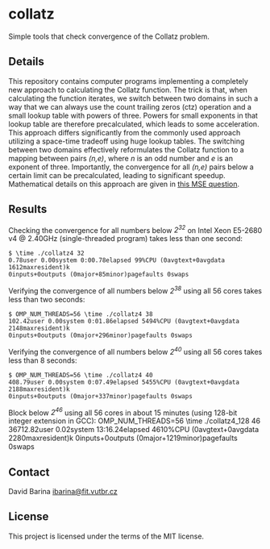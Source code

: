 # collatz
Simple tools that check convergence of the Collatz problem.

## Details

This repository contains computer programs implementing a completely new approach to calculating the Collatz function.
The trick is that, when calculating the function iterates, we switch between two domains in such a way that we can always use the count trailing zeros (ctz) operation and a small lookup table with powers of three.
Powers for small exponents in that lookup table are therefore precalculated, which leads to some acceleration.
This approach differs significantly from the commonly used approach utilizing a space-time tradeoff using huge lookup tables.
The switching between two domains effectively reformulates the Collatz function to a mapping between pairs *(n,e)*, where *n* is an odd number and *e* is an exponent of three.
Importantly, the convergence for all *(n,e)* pairs below a certain limit can be precalculated, leading to significant speedup.
Mathematical details on this approach are given in [this MSE question](https://math.stackexchange.com/questions/3311547/alternative-formulation-of-the-collatz-problem).

## Results

Checking the convergence for all numbers below *2<sup>32</sup>* on Intel Xeon E5-2680 v4 @ 2.40GHz (single-threaded program) takes less than one second:

    $ \time ./collatz4 32
    0.78user 0.00system 0:00.78elapsed 99%CPU (0avgtext+0avgdata 1612maxresident)k
    0inputs+0outputs (0major+85minor)pagefaults 0swaps

Verifying the convergence of all numbers below *2<sup>38</sup>* using all 56 cores takes less than two seconds:

    $ OMP_NUM_THREADS=56 \time ./collatz4 38
    102.42user 0.00system 0:01.86elapsed 5494%CPU (0avgtext+0avgdata 2148maxresident)k
    0inputs+0outputs (0major+296minor)pagefaults 0swaps

Verifying the convergence of all numbers below *2<sup>40</sup>* using all 56 cores takes less than 8 seconds:

    $ OMP_NUM_THREADS=56 \time ./collatz4 40
    408.79user 0.00system 0:07.49elapsed 5455%CPU (0avgtext+0avgdata 2188maxresident)k
    0inputs+0outputs (0major+337minor)pagefaults 0swaps

Block below *2<sup>46</sup>* using all 56 cores in about 15 minutes (using 128-bit integer extension in GCC):
    OMP_NUM_THREADS=56 \time ./collatz4_128 46
    36712.82user 0.02system 13:16.24elapsed 4610%CPU (0avgtext+0avgdata 2280maxresident)k
    0inputs+0outputs (0major+1219minor)pagefaults 0swaps

## Contact
David Barina <ibarina@fit.vutbr.cz>

## License
This project is licensed under the terms of the MIT license.
